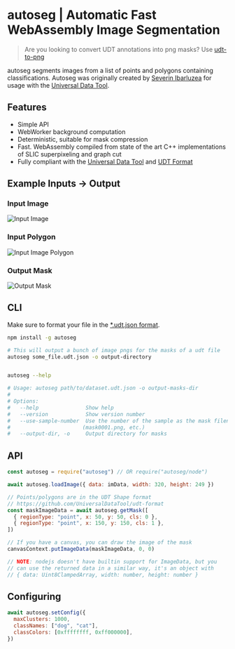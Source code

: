 # autoseg | Automatic Fast WebAssembly Image Segmentation

> Are you looking to convert UDT annotations into png masks? Use [udt-to-png](https://github.com/UniversalDataTool/udt-to-png)

autoseg segments images from a list of points and polygons containing
classifications. Autoseg was originally created by [Severin Ibarluzea](https://twitter.com/seveibar) for usage with the [Universal Data Tool](https://github.com/UniversalDataTool/universal-data-tool).

## Features

- Simple API
- WebWorker background computation
- Deterministic, suitable for mask compression
- Fast. WebAssembly compiled from state of the art C++ implementations of SLIC superpixeling and graph cut
- Fully compliant with the [Universal Data Tool](https://github.com/UniversalDataTool/universal-data-tool) and [UDT Format](https://github.com/UniversalDataTool/udt-format)

## Example Inputs -> Output

### Input Image

![Input Image](https://user-images.githubusercontent.com/1910070/88559148-75011400-cffa-11ea-912e-e4d53a64dc8d.png)

### Input Polygon

![Input Image Polygon](https://user-images.githubusercontent.com/1910070/88559149-7599aa80-cffa-11ea-9d7b-34f4190750f8.png)

### Output Mask

![Output Mask](https://user-images.githubusercontent.com/1910070/88559147-75011400-cffa-11ea-9ac7-d99e7bc77646.png)

## CLI

Make sure to format your file in the [\*.udt.json format](https://github.com/UniversalDataTool/udt-format).

```bash
npm install -g autoseg

# This will output a bunch of image pngs for the masks of a udt file
autoseg some_file.udt.json -o output-directory


autoseg --help

# Usage: autoseg path/to/dataset.udt.json -o output-masks-dir
#
# Options:
#   --help               Show help                                       [boolean]
#   --version            Show version number                             [boolean]
#   --use-sample-number  Use the number of the sample as the mask filename
#                       (mask0001.png, etc.)
#   --output-dir, -o     Output directory for masks                     [required]
```

## API

```javascript
const autoseg = require("autoseg") // OR require("autoseg/node")

await autoseg.loadImage({ data: imData, width: 320, height: 249 })

// Points/polygons are in the UDT Shape format
// https://github.com/UniversalDataTool/udt-format
const maskImageData = await autoseg.getMask([
  { regionType: "point", x: 50, y: 50, cls: 0 },
  { regionType: "point", x: 150, y: 150, cls: 1 },
])

// If you have a canvas, you can draw the image of the mask
canvasContext.putImageData(maskImageData, 0, 0)

// NOTE: nodejs doesn't have builtin support for ImageData, but you
// can use the returned data in a similar way, it's an object with
// { data: Uint8ClampedArray, width: number, height: number }
```

## Configuring

```javascript
await autoseg.setConfig({
  maxClusters: 1000,
  classNames: ["dog", "cat"],
  classColors: [0xffffffff, 0xff000000],
})
```
